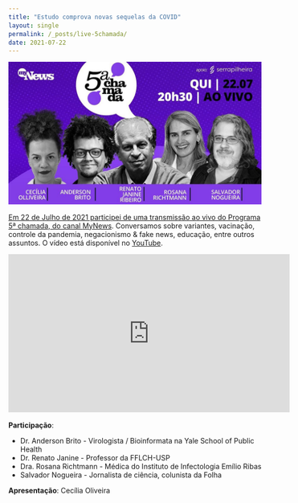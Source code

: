 ```yaml
---
title: "Estudo comprova novas sequelas da COVID"
layout: single
permalink: /_posts/live-5chamada/
date: 2021-07-22
---
```


<a href="https://andersonbrito.github.io/_posts/live-5chamada/"><img src="/assets/images/cover_5chamada.jpg" width="700">

Em 22 de Julho de 2021 participei de uma transmissão ao vivo do Programa 5ª chamada, do canal [MyNews](https://www.youtube.com/channel/UCUM4-KGZEXC2pk6zRDL9jMQ). Conversamos sobre variantes, vacinação, controle da pandemia, negacionismo & fake news, educação, entre outros assuntos. O vídeo está disponível no [YouTube](https://youtu.be/0SFVJ_jiHgg).

<iframe width="560" height="315" src="https://www.youtube.com/embed/0SFVJ_jiHgg" title="YouTube video player" frameborder="0" allow="accelerometer; autoplay; clipboard-write; encrypted-media; gyroscope; picture-in-picture" allowfullscreen></iframe>

**Participação**:
- Dr. Anderson Brito - Virologista / Bioinformata na Yale School of Public Health
- Dr. Renato Janine - Professor da FFLCH-USP
- Dra. Rosana Richtmann - Médica do Instituto de Infectologia Emílio Ribas
- Salvador Nogueira - Jornalista de ciência, colunista da Folha


**Apresentação**:
Cecília Oliveira

